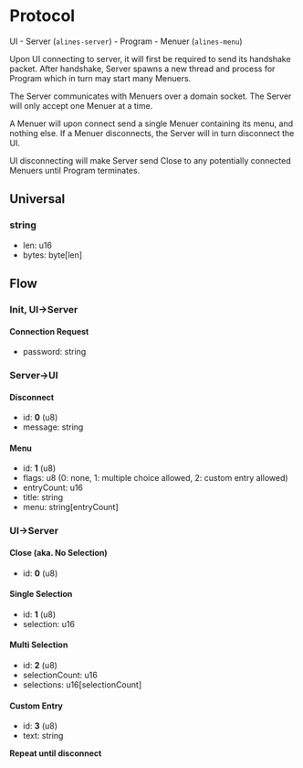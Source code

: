 # Protocol

UI - Server (`alines-server`) - Program - Menuer (`alines-menu`)

Upon UI connecting to server, it will first be required to send its handshake packet.
After handshake, Server spawns a new thread and process for Program which in turn may start many Menuers.

The Server communicates with Menuers over a domain socket.
The Server will only accept one Menuer at a time.

A Menuer will upon connect send a single Menuer containing its menu, and nothing else.
If a Menuer disconnects, the Server will in turn disconnect the UI.

UI disconnecting will make Server send Close to any potentially connected Menuers until Program terminates.

## Universal

### string
- len: u16
- bytes: byte[len]

## Flow

### Init, UI->Server

#### Connection Request
- password: string

### Server->UI

#### Disconnect
- id: **0** (u8)
- message: string

#### Menu
- id: **1** (u8)
- flags: u8 (0: none, 1: multiple choice allowed, 2: custom entry allowed)
- entryCount: u16
- title: string
- menu: string[entryCount]

### UI->Server

#### Close (aka. No Selection)
- id: **0** (u8)

#### Single Selection
- id: **1** (u8)
- selection: u16

#### Multi Selection
- id: **2** (u8)
- selectionCount: u16
- selections: u16[selectionCount]

#### Custom Entry
- id: **3** (u8)
- text: string

**Repeat until disconnect**

